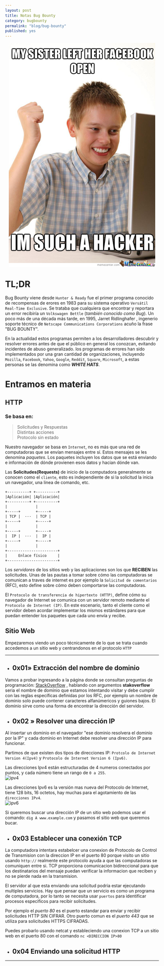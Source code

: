 ```yaml
---
layout: post
title: Notas Bug Bounty
category: bugbounty
permalink: "blog/bug-bounty"
published: yes
---
```


<img class="differentSize40" src="/assets/img/fb.png" alt="antsBUGBOUNTY" style="margin:auto; display:block;">

# TL;DR

Bug Bounty viene desde `Hunter & Ready` fue el primer programa conocido de recompensas de erores en 1983 para su sistema operativo `Versátil Real-Time Exclusive`. Se trataba que cualquiera que encontrar y reportara un error recibiría un `Volkswagen Bettle` (_también conocido como Bug_). Un poco más de una década más tarde, en 1995, Jarret Ridlinghafer , ingenerio soporte técnico de `Netscape Communications Corporations` acuño la frase "BUG BOUNTY".


En la actualidad estos programas permiten a los desarrolladores descubrir y resolver errores antes de que el público en general los conozcan, evitando incidentes de abuso generalizado. los programas de errores han sido implementados por una gran cantidad de organizaciones, incluyendo `Mozilla`, `Facebook`, `Yahoo`, `Google`, `Reddit`, `Square`, `Microsoft`, a estas personas se las denomina como _**WHITE HATS**_.

# Entramos en materia 



## HTTP
### Se basa en:

> Solicitudes y Respuestas<br>
> Distintas acciones<br>
> Protocolo sin estado

Nuestro navegador se basa en `Internet`, no es más que una red de computadoras que se envían mensajes entre sí. Estos mensajes se les denomina _paquetes_. Los paquetes incluyen los datos que se está enviando e información de dónde provienen esos datos y hacian dónde van.

Las **Solicitudes(Requests)** de inicio de la computadora generalmente se conocen como el `cliente`, esto es independiente de si la solicitud la inicia un navegador, una linea de comando, etc.
```
+----------+ +----------+
|Aplicación| |Aplicación|
+----------+ +----------+
|             |
+-----+       +-----+
| TCP |  ···  | TCP |
+-----+       +-----+
|             |
+-----+       +-----+
|  IP |  ···  |  IP |
+-----+       +-----+
|             |
+-----------------------+
|     Enlace físico     |
+-----------------------+
```


Los _servidores_ de los sitios web y las aplicaciones son los que **RECIBEN** las solicitudes. Unas de las pautas a tomar  sobre cómo las computadoras se comunican a traves de internet es por ejemplo la `Solicitud de comentarios` (RFC), esto define sobre cómo deben comportarse las computadoras.

El `Protocolo de transferencia de hipertexto (HTTP)`, define cómo su navegador de Internet se comunica con un servidor remoto mediante el `Protocolo de Internet (IP)`. En este escenario, tanto el cliente como el servidor deben acordar implementar los mismos estándares para que puedan entender los paquetes que cada uno envía y recibe.

## Sitio Web 

Empezaremos viendo un poco técnicamente de lo que se trata cuando accedemos a un sitio web y centrandonos en el protocolo `HTTP`

---
* ## **0x01»** Extracción del nombre de dominio

Vamos a probar ingresando a la página donde se consultan preguntas de programación: [StackOverflow](https://stackoverflow.com)  , hablando con argumentos **stakoverflow** seria el nombre de dominio que estamos intentando visitar y debe cumplir con las reglas específicas definidas por los RFC, por ejemplo un nombre de dominio solo puede contener caracteres alfanúmericos y guiones bajos.
El dominio sirve como una forma de encontrar la dirección del servidor.

* ## **0x02 »** Resolver una dirección IP

Al insertar un dominio en el navegador "ese dominio resolvera el dominio por la IP" y cada dominio en Internet debe resolver una dirección IP para funcionar.

Partimos de que existen dos tipos de direcciones IP: `Protcolo de Internet Version 4(Ipv4)` y `Protocolo de Internet Version 6 (Ipv6)`. 

Las direcciones Ipv4 están estructuradas de 4 numeros conectados por puntos, y cada número tiene un rango de `0 a 255`.
<img class="differentSize60" src="https://i.ytimg.com/vi/izJEQ1b6WM0/maxresdefault.jpg" alt="ipv4" style="margin:auto; display:block;">

Las direcciones Ipv6 es la versión mas nueva del Protocolo de Internet, tiene 128 bits, 16 octetos, hay muchas para el agotamiento de las `direcciones IPv4`.
<img class="differentSize60" src="https://i.ytimg.com/vi/FsieCcOSWn0/maxresdefault.jpg" alt="ipv6" style="margin:auto; display:block;">

Si queremos buscar una dirección IP de un sitio web podemos usar el comando: `dig A www.example.com`  y pasamos el sitio web que queremos bucar.

* ## **0x03** Establecer una conexión TCP

La computadora intentara estabelcer una conexion de Protocolo de Control de Transmision  con la direccion IP en el puerto 80 porque visito un sitio usando `http://` realmente este protocolo ayuda a que las computadoras se comuniquen entre si. TCP proporciona comunicacion bidireccional para que los destinatarios del mensaje puedan verificar la informacion que reciben y no se pierde nada en la transmision.

El servidor al que esta enviando una solicitud podria estar ejecutando multiples servicios. Hay que pensar que un servicio es como un programa de computadora,  por lo tanto se necesita usar `puertos` para identificar procesos especificos para recibir solicitudes.

Por ejemplo el _puerto 80_ es el puerto estandar para enviar y recibir solicitudes HTTP SIN CIFRAR. 
Otro puerto comun es el _puerto 443_ que se utiliza para solicitudes HTTPS CIFRADAS.

Puedes probarlo usando netcat y estableciendo una conexion TCP a un sitio web en el puerto 80 con el comando `nc <DIRECCION IP>80`

* ## **0x04** Enviando una solicitud HTTP











---















